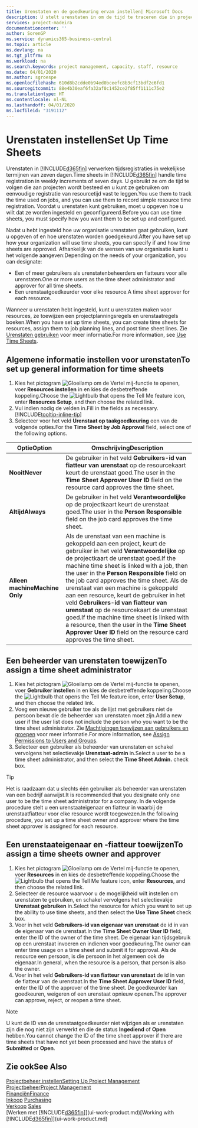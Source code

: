 ```yaml
---
title: Urenstaten en de goedkeuring ervan instellen| Microsoft Docs
description: U stelt urenstaten in om de tijd te traceren die in projecten en resources wordt gebruikt, wat u helpt bij projectbeheer, personeelsbezetting en capaciteit
services: project-madeira
documentationcenter: ''
author: SorenGP
ms.service: dynamics365-business-central
ms.topic: article
ms.devlang: na
ms.tgt_pltfrm: na
ms.workload: na
ms.search.keywords: project management, capacity, staff, resource
ms.date: 04/01/2020
ms.author: sgroespe
ms.openlocfilehash: 610d8b2cdde0b94ed0bceefc8b3cf13bdf2c6fd1
ms.sourcegitcommit: 88e4b30eaf6fa32af0c1452ce2f85ff1111c75e2
ms.translationtype: HT
ms.contentlocale: nl-NL
ms.lasthandoff: 04/01/2020
ms.locfileid: "3191112"
---
```

# <a name="set-up-time-sheets"></a><span data-ttu-id="5c8df-103">Urenstaten instellen</span><span class="sxs-lookup"><span data-stu-id="5c8df-103">Set Up Time Sheets</span></span>
<span data-ttu-id="5c8df-104">Urenstaten in [!INCLUDE[d365fin](includes/d365fin_md.md)] verwerken tijdsregistraties in wekelijkse termijnen van zeven dagen.</span><span class="sxs-lookup"><span data-stu-id="5c8df-104">Time sheets in [!INCLUDE[d365fin](includes/d365fin_md.md)] handle time registration in weekly increments of seven days.</span></span> <span data-ttu-id="5c8df-105">U gebruikt ze om de tijd te volgen die aan projecten wordt besteed en u kunt ze gebruiken om eenvoudige registratie van resourcetijd vast te leggen.</span><span class="sxs-lookup"><span data-stu-id="5c8df-105">You use them to track the time used on jobs, and you can use them to record simple resource time registration.</span></span> <span data-ttu-id="5c8df-106">Voordat u urenstaten kunt gebruiken, moet u opgeven hoe u wilt dat ze worden ingesteld en geconfigureerd.</span><span class="sxs-lookup"><span data-stu-id="5c8df-106">Before you can use time sheets, you must specify how you want them to be set up and configured.</span></span>

<span data-ttu-id="5c8df-107">Nadat u hebt ingesteld hoe uw organisatie urenstaten gaat gebruiken, kunt u opgeven of en hoe urenstaten worden goedgekeurd.</span><span class="sxs-lookup"><span data-stu-id="5c8df-107">After you have set up how your organization will use time sheets, you can specify if and how time sheets are approved.</span></span> <span data-ttu-id="5c8df-108">Afhankelijk van de wensen van uw organisatie kunt u het volgende aangeven:</span><span class="sxs-lookup"><span data-stu-id="5c8df-108">Depending on the needs of your organization, you can designate:</span></span>

* <span data-ttu-id="5c8df-109">Een of meer gebruikers als urenstatenbeheerders en fiatteurs voor alle urenstaten.</span><span class="sxs-lookup"><span data-stu-id="5c8df-109">One or more users as the time sheet administrator and approver for all time sheets.</span></span>
* <span data-ttu-id="5c8df-110">Een urenstaatgoedkeurder voor elke resource.</span><span class="sxs-lookup"><span data-stu-id="5c8df-110">A time sheet approver for each resource.</span></span>

<span data-ttu-id="5c8df-111">Wanneer u urenstaten hebt ingesteld, kunt u urenstaten maken voor resources, ze toewijzen een projectplanningsregels en urenstaatregels boeken.</span><span class="sxs-lookup"><span data-stu-id="5c8df-111">When you have set up time sheets, you can create time sheets for resources, assign them to job planning lines, and post time sheet lines.</span></span> <span data-ttu-id="5c8df-112">Zie [Urenstaten gebruiken](projects-how-use-time-sheets.md) voor meer informatie.</span><span class="sxs-lookup"><span data-stu-id="5c8df-112">For more information, see [Use Time Sheets](projects-how-use-time-sheets.md).</span></span>

## <a name="to-set-up-general-information-for-time-sheets"></a><span data-ttu-id="5c8df-113">Algemene informatie instellen voor urenstaten</span><span class="sxs-lookup"><span data-stu-id="5c8df-113">To set up general information for time sheets</span></span>
1. <span data-ttu-id="5c8df-114">Kies het pictogram ![Gloeilamp om de Vertel mij-functie te openen](media/ui-search/search_small.png "Vertel me wat u wilt doen"), voer **Resources instellen** in en kies de desbetreffende koppeling.</span><span class="sxs-lookup"><span data-stu-id="5c8df-114">Choose the ![Lightbulb that opens the Tell Me feature](media/ui-search/search_small.png "Tell me what you want to do") icon, enter **Resources Setup**, and then choose the related link.</span></span>  
2. <span data-ttu-id="5c8df-115">Vul indien nodig de velden in.</span><span class="sxs-lookup"><span data-stu-id="5c8df-115">Fill in the fields as necessary.</span></span> [!INCLUDE[tooltip-inline-tip](includes/tooltip-inline-tip_md.md)]
3. <span data-ttu-id="5c8df-116">Selecteer voor het veld **Urenstaat op taakgoedkeuring** een van de volgende opties.</span><span class="sxs-lookup"><span data-stu-id="5c8df-116">For the **Time Sheet by Job Approval** field, select one of the following options.</span></span>

| <span data-ttu-id="5c8df-117">Optie</span><span class="sxs-lookup"><span data-stu-id="5c8df-117">Option</span></span> | <span data-ttu-id="5c8df-118">Omschrijving</span><span class="sxs-lookup"><span data-stu-id="5c8df-118">Description</span></span> |
| --- | --- |
| <span data-ttu-id="5c8df-119">**Nooit**</span><span class="sxs-lookup"><span data-stu-id="5c8df-119">**Never**</span></span> |<span data-ttu-id="5c8df-120">De gebruiker in het veld **Gebruikers-id van fiatteur van urenstaat** op de resourcekaart keurt de urenstaat goed.</span><span class="sxs-lookup"><span data-stu-id="5c8df-120">The user in the **Time Sheet Approver User ID** field on the resource card approves the time sheet.</span></span> |
| <span data-ttu-id="5c8df-121">**Altijd**</span><span class="sxs-lookup"><span data-stu-id="5c8df-121">**Always**</span></span> |<span data-ttu-id="5c8df-122">De gebruiker in het veld **Verantwoordelijke** op de projectkaart keurt de urenstaat goed.</span><span class="sxs-lookup"><span data-stu-id="5c8df-122">The user in the **Person Responsible** field on the job card approves the time sheet.</span></span> |
| <span data-ttu-id="5c8df-123">**Alleen machine**</span><span class="sxs-lookup"><span data-stu-id="5c8df-123">**Machine Only**</span></span> |<span data-ttu-id="5c8df-124">Als de urenstaat van een machine is gekoppeld aan een project, keurt de gebruiker in het veld **Verantwoordelijke** op de projectkaart de urenstaat goed.</span><span class="sxs-lookup"><span data-stu-id="5c8df-124">If the machine time sheet is linked with a job, then the user in the **Person Responsible** field on the job card approves the time sheet.</span></span> <span data-ttu-id="5c8df-125">Als de urenstaat van een machine is gekoppeld aan een resource, keurt de gebruiker in het veld **Gebruikers-id van fiatteur van urenstaat** op de resourcekaart de urenstaat goed.</span><span class="sxs-lookup"><span data-stu-id="5c8df-125">If the machine time sheet is linked with a resource, then the user in the **Time Sheet Approver User ID** field on the resource card approves the time sheet.</span></span> |

## <a name="to-assign-a-time-sheet-administrator"></a><span data-ttu-id="5c8df-126">Een beheerder van urenstaten toewijzen</span><span class="sxs-lookup"><span data-stu-id="5c8df-126">To assign a time sheet administrator</span></span>
1. <span data-ttu-id="5c8df-127">Kies het pictogram ![Gloeilamp om de Vertel mij-functie te openen](media/ui-search/search_small.png "Vertel me wat u wilt doen"), voer **Gebruiker instellen** in en kies de desbetreffende koppeling.</span><span class="sxs-lookup"><span data-stu-id="5c8df-127">Choose the ![Lightbulb that opens the Tell Me feature](media/ui-search/search_small.png "Tell me what you want to do") icon, enter **User Setup**, and then choose the related link.</span></span>  
2. <span data-ttu-id="5c8df-128">Voeg een nieuwe gebruiker toe als de lijst met gebruikers niet de persoon bevat die de beheerder van urenstaten moet zijn.</span><span class="sxs-lookup"><span data-stu-id="5c8df-128">Add a new user if the user list does not include the person who you want to be the time sheet administrator.</span></span> <span data-ttu-id="5c8df-129">Zie [Machtigingen toewijzen aan gebruikers en groepen](ui-define-granular-permissions.md) voor meer informatie.</span><span class="sxs-lookup"><span data-stu-id="5c8df-129">For more information, see [Assign Permissions to Users and Groups](ui-define-granular-permissions.md).</span></span>
3. <span data-ttu-id="5c8df-130">Selecteer een gebruiker als beheerder van urenstaten en schakel vervolgens het selectievakje **Urenstaat-admin** in.</span><span class="sxs-lookup"><span data-stu-id="5c8df-130">Select a user to be a time sheet administrator, and then select the **Time Sheet Admin.** check box.</span></span>  

> [!TIP]  
>   <span data-ttu-id="5c8df-131">Het is raadzaam dat u slechts één gebruiker als beheerder van urenstaten van een bedrijf aanwijst.</span><span class="sxs-lookup"><span data-stu-id="5c8df-131">It is recommended that you designate only one user to be the time sheet administrator for a company.</span></span> <span data-ttu-id="5c8df-132">In de volgende procedure stelt u een urenstaateigenaar en fiatteur in waarbij de urenstaatfiatteur voor elke resource wordt toegewezen.</span><span class="sxs-lookup"><span data-stu-id="5c8df-132">In the following procedure, you set up a time sheet owner and approver where the time sheet approver is assigned for each resource.</span></span>  

## <a name="to-assign-a-time-sheets-owner-and-approver"></a><span data-ttu-id="5c8df-133">Een urenstaateigenaar en -fiatteur toewijzen</span><span class="sxs-lookup"><span data-stu-id="5c8df-133">To assign a time sheets owner and approver</span></span>
1. <span data-ttu-id="5c8df-134">Kies het pictogram ![Gloeilamp om de Vertel mij-functie te openen](media/ui-search/search_small.png "Vertel me wat u wilt doen"), voer **Resources** in en kies de desbetreffende koppeling.</span><span class="sxs-lookup"><span data-stu-id="5c8df-134">Choose the ![Lightbulb that opens the Tell Me feature](media/ui-search/search_small.png "Tell me what you want to do") icon, enter **Resources**, and then choose the related link.</span></span>
2. <span data-ttu-id="5c8df-135">Selecteer de resource waarvoor u de mogelijkheid wilt instellen om urenstaten te gebruiken, en schakel vervolgens het selectievakje **Urenstaat gebruiken** in.</span><span class="sxs-lookup"><span data-stu-id="5c8df-135">Select the resource for which you want to set up the ability to use time sheets, and then select the **Use Time Sheet** check box.</span></span>  
3. <span data-ttu-id="5c8df-136">Voer in het veld **Gebruikers-id van eigenaar van urenstaat** de id in van de eigenaar van de urenstaat.</span><span class="sxs-lookup"><span data-stu-id="5c8df-136">In the **Time Sheet Owner User ID** field, enter the ID of the owner of the time sheet.</span></span> <span data-ttu-id="5c8df-137">De eigenaar kan tijdsgebruik op een urenstaat invoeren en indienen voor goedkeuring.</span><span class="sxs-lookup"><span data-stu-id="5c8df-137">The owner can enter time usage on a time sheet and submit it for approval.</span></span> <span data-ttu-id="5c8df-138">Als de resource een persoon, is die persoon in het algemeen ook de eigenaar.</span><span class="sxs-lookup"><span data-stu-id="5c8df-138">In general, when the resource is a person, that person is also the owner.</span></span>  
4. <span data-ttu-id="5c8df-139">Voer in het veld **Gebruikers-id van fiatteur van urenstaat** de id in van de fiatteur van de urenstaat.</span><span class="sxs-lookup"><span data-stu-id="5c8df-139">In the **Time Sheet Approver User ID** field, enter the ID of the approver of the time sheet.</span></span> <span data-ttu-id="5c8df-140">De goedkeurder kan goedkeuren, weigeren of een urenstaat opnieuw openen.</span><span class="sxs-lookup"><span data-stu-id="5c8df-140">The approver can approve, reject, or reopen a time sheet.</span></span>  

> [!NOTE]  
>   <span data-ttu-id="5c8df-141">U kunt de ID van de urenstaatgoedkeurder niet wijzigen als er urenstaten zijn die nog niet zijn verwerkt en die de status **Ingediend** of **Open** hebben.</span><span class="sxs-lookup"><span data-stu-id="5c8df-141">You cannot change the ID of the time sheet approver if there are time sheets that have not yet been processed and have the status of **Submitted** or **Open**.</span></span>

## <a name="see-also"></a><span data-ttu-id="5c8df-142">Zie ook</span><span class="sxs-lookup"><span data-stu-id="5c8df-142">See Also</span></span>
[<span data-ttu-id="5c8df-143">Projectbeheer instellen</span><span class="sxs-lookup"><span data-stu-id="5c8df-143">Setting Up Project Management</span></span>](projects-setup-projects.md)  
[<span data-ttu-id="5c8df-144">Projectbeheer</span><span class="sxs-lookup"><span data-stu-id="5c8df-144">Project Management</span></span>](projects-manage-projects.md)  
[<span data-ttu-id="5c8df-145">Financiën</span><span class="sxs-lookup"><span data-stu-id="5c8df-145">Finance</span></span>](finance.md)  
<span data-ttu-id="5c8df-146">[Inkoop](purchasing-manage-purchasing.md)       </span><span class="sxs-lookup"><span data-stu-id="5c8df-146">[Purchasing](purchasing-manage-purchasing.md)       </span></span>  
<span data-ttu-id="5c8df-147">[Verkoop](sales-manage-sales.md)    </span><span class="sxs-lookup"><span data-stu-id="5c8df-147">[Sales](sales-manage-sales.md)    </span></span>  
<span data-ttu-id="5c8df-148">[Werken met [!INCLUDE[d365fin](includes/d365fin_md.md)]](ui-work-product.md)</span><span class="sxs-lookup"><span data-stu-id="5c8df-148">[Working with [!INCLUDE[d365fin](includes/d365fin_md.md)]](ui-work-product.md)</span></span>  
